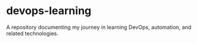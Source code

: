 # devops-learning
A repository documenting my journey in learning DevOps, automation, and related technologies.
